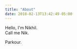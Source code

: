 ```yaml
---
title: "About"
date: 2018-02-13T13:42:49-05:00
---
```


Hello, I'm Nikhil.\
Call me Nik.    





Parkour.
